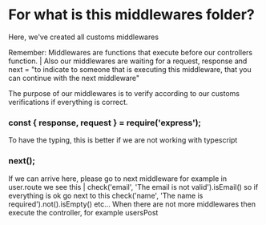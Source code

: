 # For what is this middlewares folder?

Here, we've created all customs middlewares 

Remember: Middlewares are functions that execute before our controllers function. | Also our middlewares are waiting for a request, response and next = "to indicate to someone that is executing this middleware, that you can continue with the next middleware"

The purpose of our middlewares is to verify according to our customs verifications if everything is correct.


### const { response, request } = require('express');

To have the typing, this is better if we are not working with typescript


### next();

If we can arrive here, please go to next middleware for example in user.route we see this | check('email', 'The email is not valid').isEmail() so if everything is ok go next to this    check('name', 'The name is required').not().isEmpty() etc...
When there are not more middlewares then execute the controller, for example usersPost